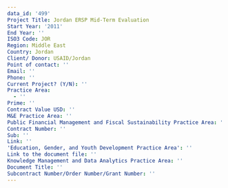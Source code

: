 ```yaml
---
data_id: '499'
Project Title: Jordan ERSP Mid-Term Evaluation
Start Year: '2011'
End Year: ''
ISO3 Code: JOR
Region: Middle East
Country: Jordan
Client/ Donor: USAID/Jordan
Point of contact: ''
Email: ''
Phone: ''
Current Project? (Y/N): ''
Practice Area:
  - ''
Prime: ''
Contract Value USD: ''
M&E Practice Area: ''
Public Financial Management and Fiscal Sustainability Practice Area: ''
Contract Number: ''
Sub: ''
Link: ''
'Education, Gender, and Youth Development Practice Area': ''
Link to the document file: ''
Knowledge Management and Data Analytics Practice Area: ''
Document Title: ''
Subcontract Number/Order Number/Grant Number: ''
---
```

